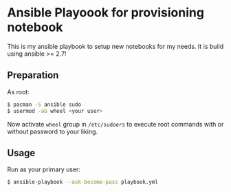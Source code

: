 # Ansible Playoook for provisioning notebook

This is my ansible playbook to setup new notebooks for my needs. It is build using ansible >= 2.7!

## Preparation

As root:
```sh
$ pacman -S ansible sudo
$ usermod -aG wheel <your user>
```

Now activate `wheel` group in `/etc/sudoers` to execute root commands with or without password to your liking.

## Usage

Run as your primary user:
```sh
$ ansible-playbook --ask-become-pass playbook.yml
```
